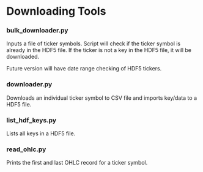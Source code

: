 # Downloading Tools

### bulk_downloader.py

Inputs a file of ticker symbols.  Script will check if the ticker symbol is already 
in the HDF5 file.  If the ticker is not a key in the HDF5 file, it will be downloaded.

Future version will have date range checking of HDF5 tickers.


### downloader.py

Downloads an individual ticker symbol to CSV file and imports key/data to a HDF5 file.


### list_hdf_keys.py

Lists all keys in a HDF5 file.


### read_ohlc.py

Prints the first and last OHLC record for a ticker symbol.
